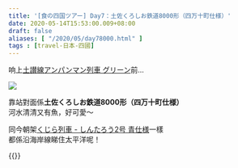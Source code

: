 ```yaml
---
title: '[食の四国ツアー] Day7：土佐くろしお鉄道8000形（四万十町仕様）'
date: 2020-05-14T15:53:00.009+08:00
draft: false
aliases: [ "/2020/05/day78000.html" ]
tags : [travel-日本-四國]
---
```


响上[土讃線アンパンマン列車 グリーン](https://hidie.net/shikoku7k/)前...

![](/images/shikoku7j.jpg)

靠站對面係**土佐くろしお鉄道8000形（四万十町仕様）**   
河水清清又有魚，好可愛～
  

同今朝架[くじら列車 - しんたろう2号 青仕様](https://hidie.net/shikoku7c/)一樣  
都係沿海岸線睇住太平洋呢！

  
{{<shikoku>}}
